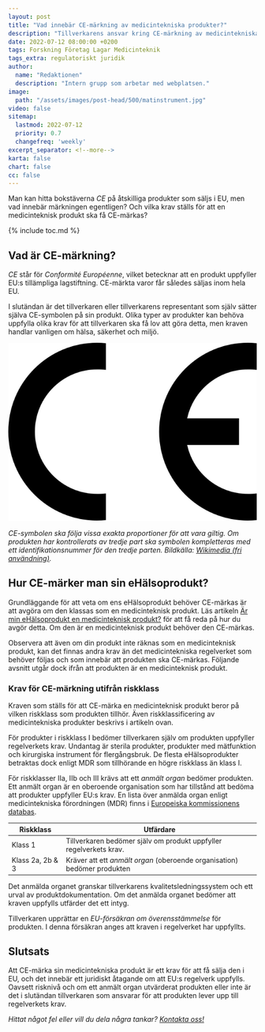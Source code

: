 ```yaml
---
layout: post
title: "Vad innebär CE-märkning av medicintekniska produkter?"
description: "Tillverkarens ansvar kring CE-märkning av medicintekniska produkter i EU"
date: 2022-07-12 08:00:00 +0200
tags: Forskning Företag Lagar Medicinteknik
tags_extra: regulatoriskt juridik
author:
  name: "Redaktionen"
  description: "Intern grupp som arbetar med webplatsen."
image:
  path: "/assets/images/post-head/500/matinstrument.jpg"
video: false
sitemap:
  lastmod: 2022-07-12
  priority: 0.7
  changefreq: 'weekly'
excerpt_separator: <!--more-->
karta: false
chart: false
cc: false
---
```


Man kan hitta bokstäverna _CE_ på åtskilliga produkter som säljs i EU, men vad innebär märkningen egentligen? Och vilka krav ställs för att en medicinteknisk produkt ska få CE-märkas?

<!--more-->

{% include toc.md %}

## Vad är CE-märkning?
_CE_ står för _Conformité Européenne_, vilket betecknar att en produkt uppfyller EU:s tillämpliga lagstiftning. CE-märkta varor får således säljas inom hela EU.

I slutändan är det tillverkaren eller tillverkarens representant som själv sätter själva CE-symbolen på sin produkt. Olika typer av produkter kan behöva uppfylla olika krav för att tillverkaren ska få lov att göra detta, men kraven handlar vanligen om hälsa, säkerhet och miljö.

![CE-märket](/assets/images/post-assets/CE.png "CE-märket")

_CE-symbolen ska följa vissa exakta proportioner för att vara giltig. Om produkten har kontrollerats av tredje part ska symbolen kompletteras med ett identifikationsnummer för den tredje parten. Bildkälla: [Wikimedia (fri användning)](https://sv.wikipedia.org/wiki/CE-m%C3%A4rkning#/media/Fil:Conformit%C3%A9_Europ%C3%A9enne_(logo).svg)._

## Hur CE-märker man sin eHälsoprodukt?
Grundläggande för att veta om ens eHälsoprodukt behöver CE-märkas är att avgöra om den klassas som en medicinteknisk produkt. Läs artikeln [Är min eHälsoprodukt en medicinteknisk produkt?](/2021/08/20/medicinteknik.html) för att få reda på hur du avgör detta. Om den är en medicinteknisk produkt behöver den CE-märkas.

Observera att även om din produkt inte räknas som en medicinteknisk produkt, kan det finnas andra krav än det medicintekniska regelverket som behöver följas och som innebär att produkten ska CE-märkas. Följande avsnitt utgår dock ifrån att produkten är en medicinteknisk produkt.

### Krav för CE-märkning utifrån riskklass
Kraven som ställs för att CE-märka en medicinteknisk produkt beror på vilken riskklass som produkten tillhör. Även riskklassificering av medicintekniska produkter beskrivs i artikeln ovan.

För produkter i riskklass I bedömer tillverkaren själv om produkten uppfyller regelverkets krav.  Undantag är sterila produkter, produkter med mätfunktion och kirurgiska instrument för flergångsbruk. De flesta eHälsoprodukter betraktas dock enligt MDR som tillhörande en högre riskklass än klass I.

För riskklasser IIa, IIb och III krävs att ett _anmält organ_ bedömer produkten. Ett anmält organ är en oberoende organisation som har tillstånd att bedöma att produkter uppfyller EU:s krav. En lista över anmälda organ enligt medicintekniska förordningen (MDR) finns i [Europeiska kommissionens databas](https://ec.europa.eu/growth/tools-databases/nando/index.cfm?fuseaction=directive.notifiedbody&dir_id=34).

<table>
<thead>
<tr>
<th>
Riskklass
</th><th>
Utfärdare
</th>
</tr>
</thead><tbody>
<tr>
<td>
Klass 1
</td><td>
Tillverkaren bedömer själv om produkt uppfyller regelverkets krav.
</td>
</tr><tr>
  <td>
    Klass 2a, 2b & 3
  </td><td>
    Kräver att ett <i>anmält organ</i> (oberoende organisation) bedömer produkten
  </td>
</tr>
</tbody>
</table>

Det anmälda organet granskar tillverkarens kvalitetsledningssystem och ett urval av produktdokumentation. Om det anmälda organet bedömer att kraven uppfylls utfärder det ett intyg.

Tillverkaren upprättar en _EU‍-‍försäkran om överensstämmelse_ för produkten. I denna försäkran anges att kraven i regelverket har uppfyllts.

## Slutsats
Att CE-märka sin medicintekniska produkt är ett krav för att få sälja den i EU, och det innebär ett juridiskt åtagande om att EU:s regelverk uppfylls. Oavsett risknivå och om ett anmält organ utvärderat produkten eller inte är det i slutändan tillverkaren som ansvarar för att produkten lever upp till regelverkets krav.

_Hittat något fel eller vill du dela några tankar? [Kontakta oss!](/index.html#form-message)_